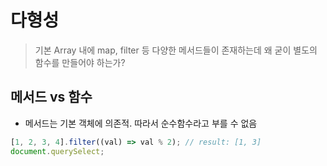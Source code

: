 # 다형성

> 기본 Array 내에 map, filter 등 다양한 메서드들이 존재하는데 왜 굳이 별도의 함수를 만들어야 하는가?

## 메서드 vs 함수

- 메서드는 기본 객체에 의존적. 따라서 순수함수라고 부를 수 없음

```javascript
[1, 2, 3, 4].filter((val) => val % 2); // result: [1, 3]
document.querySelect;
```
